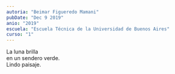 ```yaml
---
autoria: "Beimar Figueredo Mamani"
pubDate: "Dec 9 2019"
anio: "2019"
escuela: "Escuela Técnica de la Universidad de Buenos Aires"
curso: "1"
---
```


La luna brilla\
en un sendero verde.\
Lindo paisaje.

